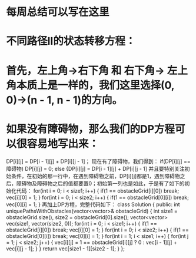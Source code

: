 ﻿# 每周总结可以写在这里
# 不同路径II的状态转移方程：
# 首先，左上角→右下角 和 右下角→ 左上角本质上是一样的，我们这里选择(0, 0)→(n - 1, n - 1)的方向。
# 如果没有障碍物，那么我们的DP方程可以很容易地写出来：
DP[i][j] = DP[i - 1][j] + DP[i][j - 1]；
现在有了障碍物，我们得到：
if(DP[i][j] == 障碍物) DP[i][j] = 0;
else {DP[i][j] = DP[i - 1][j] + DP[i][j - 1]
并且要特别关注初始条件，在初始的那一行中，在遇到障碍物之前，DP[i][j]都是1，遇到障碍物之后，障碍物及障碍物之后的值都要置0；初始第一列也是如此，于是有了如下的初始化代码：
for(int i = 0; i < size1; i++) {
            if(1 == obstacleGrid[i][0]) break;
            vec[i][0] = 1;
        }
        for(int i = 0; i < size2; i++) {
            if(1 == obstacleGrid[0][i]) break;
            vec[0][i] = 1;
        }
再加上DP方程，完整代码如下：
class Solution {
public:
    int uniquePathsWithObstacles(vector<vector<int>>& obstacleGrid) {
        int size1 = obstacleGrid.size(), size2 = obstacleGrid[0].size();
        vector<vector<int>> vec(size1, vector<int>(size2, 0));
        for(int i = 0; i < size1; i++) {
            if(1 == obstacleGrid[i][0]) break;
            vec[i][0] = 1;
        }
        for(int i = 0; i < size2; i++) {
            if(1 == obstacleGrid[0][i]) break;
            vec[0][i] = 1;
        }
        for(int i = 1; i < size1; i++) {
            for(int j = 1; j < size2; j++) {
                vec[i][j] = 1 == obstacleGrid[i][j] ? 0 : vec[i - 1][j] + vec[i][j - 1];
            }
        }
        return vec[size1 - 1][size2 - 1];
    }
};